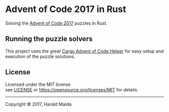 # Advent of Code 2017 in Rust

Solving the [Advent of Code 2017] puzzles in Rust.

## Running the puzzle solvers

This project uses the great [Cargo Advent of Code Helper] for easy setup and execution of the puzzle
solutions.

## License

Licensed under the MIT license<br/>
see [LICENSE] or https://opensource.org/licenses/MIT for details.

---
[LICENSE]: LICENSE

[Advent of Code 2017]: http://adventofcode.com/2017
[Cargo Advent of Code Helper]: https://github.com/gobanos/cargo-aoc

Copyright &copy; 2017, Harald Maida
